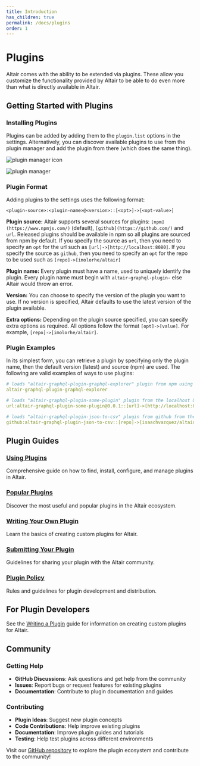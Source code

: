 ```yaml
---
title: Introduction
has_children: true
permalink: /docs/plugins
order: 1
---
```


# Plugins

Altair comes with the ability to be extended via plugins. These allow you customize the functionality provided by Altair to be able to do even more than what is directly available in Altair.

## Getting Started with Plugins

### Installing Plugins

Plugins can be added by adding them to the `plugin.list` options in the settings. Alternatively, you can discover available plugins to use from the plugin manager and add the plugin from there (which does the same thing).

![plugin manager icon](https://i.imgur.com/H0eqhvy.png)

![plugin manager](https://i.imgur.com/8zTpbTq.png)

### Plugin Format

Adding plugins to the settings uses the following format:

`<plugin-source>:<plugin-name>@<version>::[<opt>]->[<opt-value>]`

**Plugin source:** Altair supports several sources for plugins: `[npm](https://www.npmjs.com/)` (default), `[github](https://github.com/)` and `url`. Released plugins should be available in npm so all plugins are sourced from npm by default. If you specify the source as `url`, then you need to specify an `opt` for the url such as `[url]->[http://localhost:8080]`. If you specify the source as `github`, then you need to specify an `opt` for the repo to be used such as `[repo]->[imolorhe/altair]`

**Plugin name:** Every plugin must have a name, used to uniquely identify the plugin. Every plugin name must begin with `altair-graphql-plugin-` else Altair would throw an error.

**Version:** You can choose to specify the version of the plugin you want to use. If no version is specified, Altair defaults to use the latest version of the plugin available.

**Extra options:** Depending on the plugin source specified, you can specify extra options as required. All options follow the format `[opt]->[value]`. For example, `[repo]->[imolorhe/altair]`.

### Plugin Examples

In its simplest form, you can retrieve a plugin by specifying only the plugin name, then the default version (latest) and source (npm) are used. The following are valid examples of ways to use plugins:

```yaml
# loads "altair-graphql-plugin-graphql-explorer" plugin from npm using the latest version
altair-graphql-plugin-graphql-explorer

# loads "altair-graphql-plugin-some-plugin" plugin from the localhost URL. Version is ignored
url:altair-graphql-plugin-some-plugin@0.0.1::[url]->[http://localhost:8002]

# loads "altair-graphql-plugin-json-to-csv" plugin from github from the specified repo
github:altair-graphql-plugin-json-to-csv::[repo]->[isaachvazquez/altair-graphql-plugin-json-to-csv]
```

## Plugin Guides

### [Using Plugins](/docs/plugins/using-plugins)
Comprehensive guide on how to find, install, configure, and manage plugins in Altair.

### [Popular Plugins](/docs/plugins/popular-plugins)
Discover the most useful and popular plugins in the Altair ecosystem.

### [Writing Your Own Plugin](/docs/plugins/writing-plugin)
Learn the basics of creating custom plugins for Altair.

### [Submitting Your Plugin](/docs/plugins/submitting-plugin)
Guidelines for sharing your plugin with the Altair community.

### [Plugin Policy](/docs/plugins/policy)
Rules and guidelines for plugin development and distribution.

## For Plugin Developers

See the [Writing a Plugin](/docs/plugins/writing-plugin) guide for information on creating custom plugins for Altair.

## Community

### Getting Help
- **GitHub Discussions**: Ask questions and get help from the community
- **Issues**: Report bugs or request features for existing plugins
- **Documentation**: Contribute to plugin documentation and guides

### Contributing
- **Plugin Ideas**: Suggest new plugin concepts
- **Code Contributions**: Help improve existing plugins
- **Documentation**: Improve plugin guides and tutorials
- **Testing**: Help test plugins across different environments

Visit our [GitHub repository](https://github.com/altair-graphql/altair) to explore the plugin ecosystem and contribute to the community!
